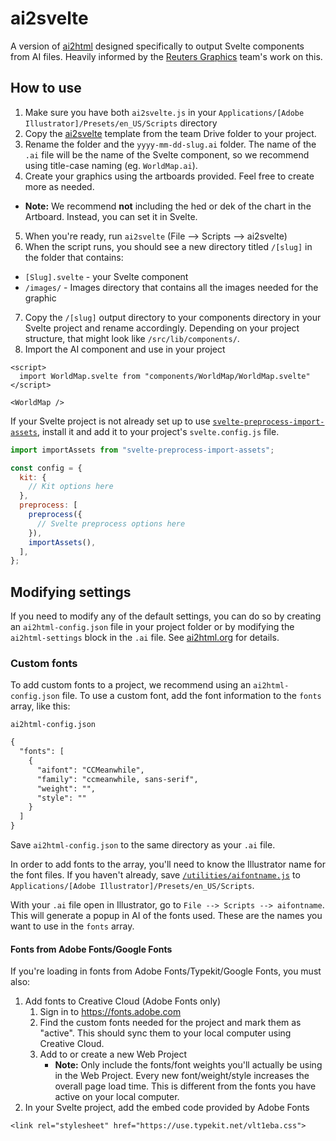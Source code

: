 # ai2svelte

A version of [ai2html](https://github.com/newsdev/ai2html) designed specifically to output Svelte components from AI files. Heavily informed by the [Reuters Graphics](https://github.com/reuters-graphics/ai2svelte) team's work on this.

## How to use

1. Make sure you have both `ai2svelte.js` in your `Applications/[Adobe Illustrator]/Presets/en_US/Scripts` directory
2. Copy the [ai2svelte](https://drive.google.com/drive/folders/1ya6nyGzHvoGcgkbvmyplePwqdBGuSCYZ) template from the team Drive folder to your project.
3. Rename the folder and the `yyyy-mm-dd-slug.ai` folder. The name of the `.ai` file will be the name of the Svelte component, so we recommend using title-case naming (eg. `WorldMap.ai`).
4. Create your graphics using the artboards provided. Feel free to create more as needed.

- **Note:** We recommend **not** including the hed or dek of the chart in the Artboard. Instead, you can set it in Svelte.

5. When you're ready, run `ai2svelte` (File --> Scripts --> ai2svelte)
6. When the script runs, you should see a new directory titled `/[slug]` in the folder that contains:

- `[Slug].svelte` - your Svelte component
- `/images/` - Images directory that contains all the images needed for the graphic

7. Copy the `/[slug]` output directory to your components directory in your Svelte project and rename accordingly. Depending on your project structure, that might look like `/src/lib/components/`.
8. Import the AI component and use in your project

```svelte
<script>
  import WorldMap.svelte from "components/WorldMap/WorldMap.svelte"
</script>

<WorldMap />
```

If your Svelte project is not already set up to use [`svelte-preprocess-import-assets`](https://github.com/bluwy/svelte-preprocess-import-assets), install it and add it to your project's `svelte.config.js` file.

```js
import importAssets from "svelte-preprocess-import-assets";

const config = {
  kit: {
    // Kit options here
  },
  preprocess: [
    preprocess({
      // Svelte preprocess options here
    }),
    importAssets(),
  ],
};
```

## Modifying settings

If you need to modify any of the default settings, you can do so by creating an `ai2html-config.json` file in your project folder or by modifying the `ai2html-settings` block in the `.ai` file. See [ai2html.org](http://ai2html.org/#settings) for details.

### Custom fonts

To add custom fonts to a project, we recommend using an `ai2html-config.json` file. To use a custom font, add the font information to the `fonts` array, like this:

`ai2html-config.json`

```txt
{
  "fonts": [
    {
      "aifont": "CCMeanwhile",
      "family": "ccmeanwhile, sans-serif",
      "weight": "",
      "style": ""
    }
  ]
}

```

Save `ai2html-config.json` to the same directory as your `.ai` file.

In order to add fonts to the array, you'll need to know the Illustrator name for the font files. If you haven't already, save [`/utilities/aifontname.js`](https://github.com/axiosvisuals/ai2html/blob/main/utilities/aifontname.js) to `Applications/[Adobe Illustrator]/Presets/en_US/Scripts`.

With your `.ai` file open in Illustrator, go to `File --> Scripts --> aifontname`. This will generate a popup in AI of the fonts used. These are the names you want to use in the `fonts` array.

#### Fonts from Adobe Fonts/Google Fonts

If you're loading in fonts from Adobe Fonts/Typekit/Google Fonts, you must also:

1. Add fonts to Creative Cloud (Adobe Fonts only)
   1. Sign in to https://fonts.adobe.com
   2. Find the custom fonts needed for the project and mark them as "active". This should sync them to your local computer using Creative Cloud.
   3. Add to or create a new Web Project
      - **Note:** Only include the fonts/font weights you'll actually be using in the Web Project. Every new font/weight/style increases the overall page load time. This is different from the fonts you have active on your local computer.
2. In your Svelte project, add the embed code provided by Adobe Fonts

```
<link rel="stylesheet" href="https://use.typekit.net/vlt1eba.css">
```
